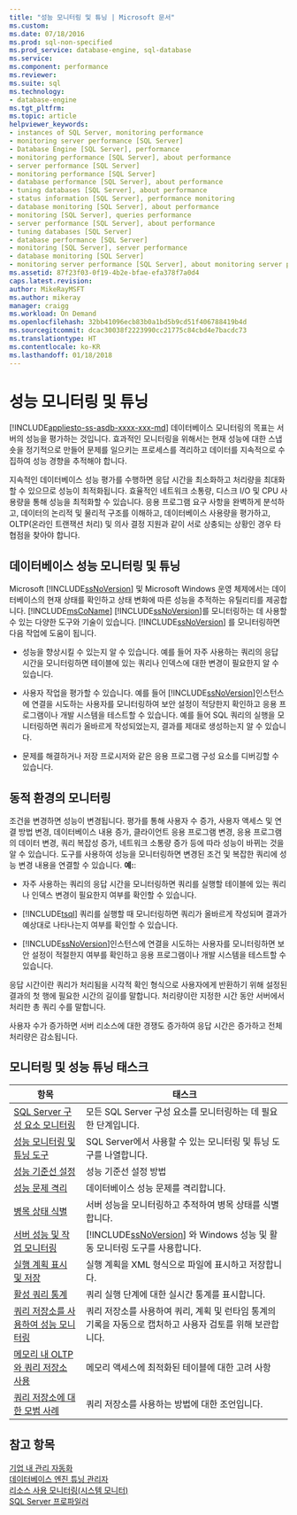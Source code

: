```yaml
---
title: "성능 모니터링 및 튜닝 | Microsoft 문서"
ms.custom: 
ms.date: 07/18/2016
ms.prod: sql-non-specified
ms.prod_service: database-engine, sql-database
ms.service: 
ms.component: performance
ms.reviewer: 
ms.suite: sql
ms.technology:
- database-engine
ms.tgt_pltfrm: 
ms.topic: article
helpviewer_keywords:
- instances of SQL Server, monitoring performance
- monitoring server performance [SQL Server]
- Database Engine [SQL Server], performance
- monitoring performance [SQL Server], about performance
- server performance [SQL Server]
- monitoring performance [SQL Server]
- database performance [SQL Server], about performance
- tuning databases [SQL Server], about performance
- status information [SQL Server], performance monitoring
- database monitoring [SQL Server], about performance
- monitoring [SQL Server], queries performance
- server performance [SQL Server], about performance
- tuning databases [SQL Server]
- database performance [SQL Server]
- monitoring [SQL Server], server performance
- database monitoring [SQL Server]
- monitoring server performance [SQL Server], about monitoring server performance
ms.assetid: 87f23f03-0f19-4b2e-bfae-efa378f7a0d4
caps.latest.revision: 
author: MikeRayMSFT
ms.author: mikeray
manager: craigg
ms.workload: On Demand
ms.openlocfilehash: 32bb41096ecb83b0a1bd5b9cd51f406788419b4d
ms.sourcegitcommit: dcac30038f2223990cc21775c84cbd4e7bacdc73
ms.translationtype: HT
ms.contentlocale: ko-KR
ms.lasthandoff: 01/18/2018
---
```

# <a name="monitor-and-tune-for-performance"></a>성능 모니터링 및 튜닝
[!INCLUDE[appliesto-ss-asdb-xxxx-xxx-md](../../includes/appliesto-ss-asdb-xxxx-xxx-md.md)] 데이터베이스 모니터링의 목표는 서버의 성능을 평가하는 것입니다. 효과적인 모니터링을 위해서는 현재 성능에 대한 스냅숏을 정기적으로 만들어 문제를 일으키는 프로세스를 격리하고 데이터를 지속적으로 수집하여 성능 경향을 추적해야 합니다.  
  
 지속적인 데이터베이스 성능 평가를 수행하면 응답 시간을 최소화하고 처리량을 최대화할 수 있으므로 성능이 최적화됩니다. 효율적인 네트워크 소통량, 디스크 I/O 및 CPU 사용량을 통해 성능을 최적화할 수 있습니다. 응용 프로그램 요구 사항을 완벽하게 분석하고, 데이터의 논리적 및 물리적 구조를 이해하고, 데이터베이스 사용량을 평가하고, OLTP(온라인 트랜잭션 처리) 및 의사 결정 지원과 같이 서로 상충되는 상황인 경우 타협점을 찾아야 합니다.  
  
## <a name="monitoring-and-tuning-databases-for-performance"></a>데이터베이스 성능 모니터링 및 튜닝  
 Microsoft [!INCLUDE[ssNoVersion](../../includes/ssnoversion-md.md)] 및 Microsoft Windows 운영 체제에서는 데이터베이스의 현재 상태를 확인하고 상태 변화에 따른 성능을 추적하는 유틸리티를 제공합니다. [!INCLUDE[msCoName](../../includes/msconame-md.md)] [!INCLUDE[ssNoVersion](../../includes/ssnoversion-md.md)]를 모니터링하는 데 사용할 수 있는 다양한 도구와 기술이 있습니다. [!INCLUDE[ssNoVersion](../../includes/ssnoversion-md.md)] 를 모니터링하면 다음 작업에 도움이 됩니다.  
  
-   성능을 향상시킬 수 있는지 알 수 있습니다. 예를 들어 자주 사용하는 쿼리의 응답 시간을 모니터링하면 테이블에 있는 쿼리나 인덱스에 대한 변경이 필요한지 알 수 있습니다.  
  
-   사용자 작업을 평가할 수 있습니다. 예를 들어 [!INCLUDE[ssNoVersion](../../includes/ssnoversion-md.md)]인스턴스에 연결을 시도하는 사용자를 모니터링하여 보안 설정이 적당한지 확인하고 응용 프로그램이나 개발 시스템을 테스트할 수 있습니다. 예를 들어 SQL 쿼리의 실행을 모니터링하면 쿼리가 올바르게 작성되었는지, 결과를 제대로 생성하는지 알 수 있습니다.  
  
-   문제를 해결하거나 저장 프로시저와 같은 응용 프로그램 구성 요소를 디버깅할 수 있습니다.  
  
## <a name="monitoring-in-a-dynamic-environment"></a>동적 환경의 모니터링  
조건을 변경하면 성능이 변경됩니다. 평가를 통해 사용자 수 증가, 사용자 액세스 및 연결 방법 변경, 데이터베이스 내용 증가, 클라이언트 응용 프로그램 변경, 응용 프로그램의 데이터 변경, 쿼리 복잡성 증가, 네트워크 소통량 증가 등에 따라 성능이 바뀌는 것을 알 수 있습니다. 도구를 사용하여 성능을 모니터링하면 변경된 조건 및 복잡한 쿼리에 성능 변경 내용을 연결할 수 있습니다. **예:**:  
  
-   자주 사용하는 쿼리의 응답 시간을 모니터링하면 쿼리를 실행할 테이블에 있는 쿼리나 인덱스 변경이 필요한지 여부를 확인할 수 있습니다.  
  
-   [!INCLUDE[tsql](../../includes/tsql-md.md)] 쿼리를 실행할 때 모니터링하면 쿼리가 올바르게 작성되며 결과가 예상대로 나타나는지 여부를 확인할 수 있습니다.  
  
-   [!INCLUDE[ssNoVersion](../../includes/ssnoversion-md.md)]인스턴스에 연결을 시도하는 사용자를 모니터링하면 보안 설정이 적절한지 여부를 확인하고 응용 프로그램이나 개발 시스템을 테스트할 수 있습니다.  
  
 응답 시간이란 쿼리가 처리됨을 시각적 확인 형식으로 사용자에게 반환하기 위해 설정된 결과의 첫 행에 필요한 시간의 길이를 말합니다. 처리량이란 지정한 시간 동안 서버에서 처리한 총 쿼리 수를 말합니다.  
  
 사용자 수가 증가하면 서버 리소스에 대한 경쟁도 증가하여 응답 시간은 증가하고 전체 처리량은 감소됩니다.  
  
## <a name="monitoring-and-performance-tuning-tasks"></a>모니터링 및 성능 튜닝 태스크  
  
|항목| 태스크|  
|-----------|----------------------|  
|[SQL Server 구성 요소 모니터링](../../relational-databases/performance/monitor-sql-server-components.md)|모든 SQL Server 구성 요소를 모니터링하는 데 필요한 단계입니다.|  
|[성능 모니터링 및 튜닝 도구](../../relational-databases/performance/performance-monitoring-and-tuning-tools.md)|SQL Server에서 사용할 수 있는 모니터링 및 튜닝 도구를 나열합니다.|  
|[성능 기준선 설정](../../relational-databases/performance/establish-a-performance-baseline.md)|성능 기준선 설정 방법|  
|[성능 문제 격리](../../relational-databases/performance/isolate-performance-problems.md)|데이터베이스 성능 문제를 격리합니다.|  
|[병목 상태 식별](../../relational-databases/performance/identify-bottlenecks.md)|서버 성능을 모니터링하고 추적하여 병목 상태를 식별합니다.|  
|[서버 성능 및 작업 모니터링](../../relational-databases/performance/server-performance-and-activity-monitoring.md)|[!INCLUDE[ssNoVersion](../../includes/ssnoversion-md.md)] 와 Windows 성능 및 활동 모니터링 도구를 사용합니다.|  
|[실행 계획 표시 및 저장](../../relational-databases/performance/display-and-save-execution-plans.md)|실행 계획을 XML 형식으로 파일에 표시하고 저장합니다.|  
|[활성 쿼리 통계](../../relational-databases/performance/live-query-statistics.md)|쿼리 실행 단계에 대한 실시간 통계를 표시합니다.|  
|[쿼리 저장소를 사용하여 성능 모니터링](../../relational-databases/performance/monitoring-performance-by-using-the-query-store.md)|쿼리 저장소를 사용하여 쿼리, 계획 및 런타임 통계의 기록을 자동으로 캡처하고 사용자 검토를 위해 보관합니다.|  
|[메모리 내 OLTP와 쿼리 저장소 사용](../../relational-databases/performance/using-the-query-store-with-in-memory-oltp.md)|메모리 액세스에 최적화된 테이블에 대한 고려 사항|  
|[쿼리 저장소에 대한 모범 사례](../../relational-databases/performance/best-practice-with-the-query-store.md)|쿼리 저장소를 사용하는 방법에 대한 조언입니다.|  
  
## <a name="see-also"></a>참고 항목  
 [기업 내 관리 자동화](http://msdn.microsoft.com/library/44d8365b-42bd-4955-b5b2-74a8a9f4a75f)   
 [데이터베이스 엔진 튜닝 관리자](../../relational-databases/performance/database-engine-tuning-advisor.md)   
 [리소스 사용 모니터링&#40;시스템 모니터&#41;](../../relational-databases/performance-monitor/monitor-resource-usage-system-monitor.md)   
 [SQL Server 프로파일러](../../tools/sql-server-profiler/sql-server-profiler.md)  
  
  

